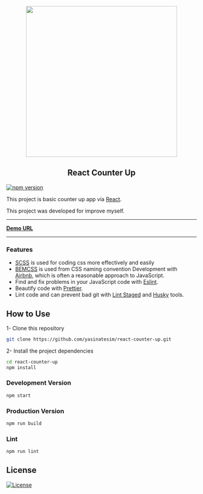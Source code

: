<p align="center">    
<img src="https://yasinates.com/counter-up.gif" width="400">    
</p>

<h2  align="center">React Counter Up</h2>   
      
[![npm version](https://badge.fury.io/js/react.svg)](https://badge.fury.io/js/react)

This project is basic counter up app via [React](https://github.com/facebook/react/).

This project was developed for improve myself.

---

[**Demo URL**](http://react-counter-up.yasinates.com)

---

### Features

- [SCSS](https://sass-lang.com/guide) is used for coding css more effectively and easily
- [BEMCSS](http://getbem.com/introduction/) is used from CSS naming convention
  Development with [Airbnb](https://github.com/airbnb/javascript), which is often a reasonable approach to JavaScript.
- Find and fix problems in your JavaScript code with [Eslint](https://eslint.org/).
- Beautify code with [Prettier](https://prettier.io/).
- Lint code and can prevent bad git with [Lint Staged](https://www.npmjs.com/package/lint-staged) and [Husky](https://www.npmjs.com/package/husky) tools.

## How to Use

1- Clone this repository

```bash
git clone https://github.com/yasinatesim/react-counter-up.git
```

2- Install the project dependencies

```bash
cd react-counter-up
npm install
```

### Development Version

```bash
npm start
```

### Production Version

```bash
npm run build
```

### Lint

```bash
npm run lint
```

## License

[![License](http://img.shields.io/:license-mit-blue.svg)](http://badges.mit-license.org)
